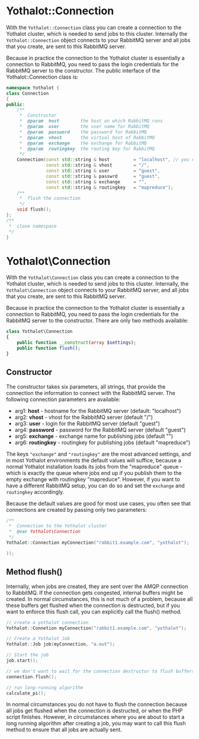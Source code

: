 # Yothalot::Connection

With the `Yothalot::Connection` class you can create a connection to the
Yothalot cluster, which is needed to send jobs to this cluster. Internally
the `Yothalot::Connection` object connects to your RabbitMQ server and all jobs
that you create, are sent to this RabbitMQ server.

Because in practice the connection to the Yothalot cluster is essentially
a connection to RabbitMQ, you need to pass the login credentials for the
RabbitMQ server to the constructor. The public interface of the Yothalot::Connection
class is:
```cpp
namespace Yothalot {
class Connection
{
public:
    /**
     *  Constructor
     *  @param  host        the host on which RabbitMQ runs
     *  @param  user        the user name for RabbitMQ
     *  @param  password    the password for RabbitMQ
     *  @param  vhost       the virtual host of RabbitMQ
     *  @param  exchange    the exchange for RabbitMQ
     *  @param  routingkey  the routing key for RabbitMQ
     */
    Connection(const std::string & host         = "localhost", // you can use "127.0.0.1" notation as well
               const std::string & vhost        = "/",
               const std::string & user         = "guest", 
               const std::string & passwrd      = "guest", 
               const std::string & exchange     = "", 
               const std::string & routingkey   = "mapreduce");
    /**
     *  flush the connection
     */
    void flush();
};
/**
 *  close namespace
 */
}
```

# Yothalot\Connection

With the `Yothalot\Connection` class you can create a connection to the
Yothalot cluster, which is needed to send jobs to this cluster. Internally, the 
`Yothalot\Connection` object connects to your RabbitMQ server, and all jobs
that you create, are sent to this RabbitMQ server.

Because in practice the connection to the Yothalot cluster is essentially
a connection to RabbitMQ, you need to pass the login credentials for the
RabbitMQ server to the constructor. There are only two methods available:

```php
class Yothalot\Connection
{
    public function __construct(array $settings);
    public function flush();
}
```

## Constructor

The constructor takes six parameters, all strings, that provide the connection
the information to connect with the RabbitMQ server.
The following connection parameters are available:

* arg1: **host**        - hostname for the RabbitMQ server (default: "localhost")
* arg2: **vhost**       - vhost for the RabbitMQ server (default "/")
* arg3: **user**        - login for the RabbitMQ server (default "guest")
* arg4: **password**    - password for the RabbitMQ server (default "guest")
* arg5: **exchange**    - exchange name for publishing jobs (default "")
* arg6: **routingkey**  - routingkey for publishing jobs (default "mapreduce")

The keys `"exchange"` and `"routingkey"` are the most advanced settings, and in 
most Yothalot environments the default values will suffice, because a normal 
Yothalot installation loads its jobs from the "mapreduce" queue - which is 
exactly the queue where jobs end up if you publish them to the empty exchange 
with routingkey "mapreduce". However, if you want to have a different RabbitMQ 
setup, you can do so and set the `exchange` and `routingkey` accordingly.

Because the default values are good for most use cases, you often see that
connections are created by passing only two parameters:

```cpp
/**
 *  Connection to the Yothalot cluster
 *  @var Yothalot\Connection
 */
Yothalot::Connection myConnection("rabbit1.example.com", "yothalot");

));
```

## Method flush()

Internally, when jobs are created, they are sent  over the AMQP connection
to RabbitMQ. If the connection gets congested, internal buffers might be 
created. In normal circumstances, this is not much of a problem, because
all these buffers get flushed when the connection is destructed, but if 
you want to enforce this flush call, you can explicitly call the flush()
method.

```cpp
// create a yothalot connection
Yothalot::Connetion myConnection("rabbit1.example.com", "yothalot");

// Create a Yothalot Job
Yothalot::Job job(myConnection, "a.out");

// Start the job
job.start();

// we don't want to wait for the connection destructor to flush buffers
connection.flush();

// run long-running algorithm
calculate_pi();
```

In normal circumstances you do not have to flush the connection because
all jobs get flushed when the connection is destructed, or when the
PHP script finishes. However, in circumstances where you are about to
start a long running algorithm after creating a job, you may want to
call this flush method to ensure that all jobs are actually sent.

